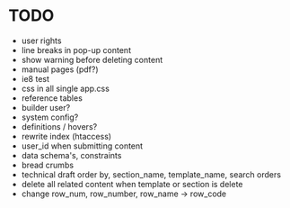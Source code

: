 TODO
=======

* user rights
* line breaks in pop-up content
* show warning before deleting content
* manual pages (pdf?)
* ie8 test 
* css in all single app.css
* reference tables
* builder user?
* system config?
* definitions / hovers?
* rewrite index (htaccess)
* user_id when submitting content
* data schema's, constraints
* bread crumbs
* technical draft order by, section_name, template_name, search orders
* delete all related content when template or section is delete
* change row_num, row_number, row_name -> row_code